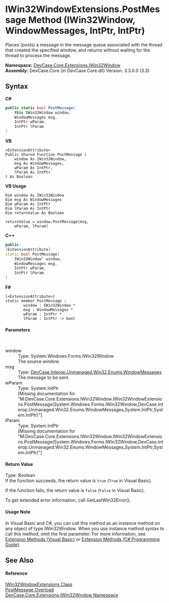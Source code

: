# IWin32WindowExtensions.PostMessage Method (IWin32Window, WindowMessages, IntPtr, IntPtr)
 

Places (posts) a message in the message queue associated with the thread that created the specified window, and returns without waiting for the thread to process the message.

**Namespace:**&nbsp;<a href="N_DevCase_Core_Extensions_IWin32Window">DevCase.Core.Extensions.IWin32Window</a><br />**Assembly:**&nbsp;DevCase.Core (in DevCase.Core.dll) Version: 3.3.0.0 (3.3)

## Syntax

**C#**<br />
``` C#
public static bool PostMessage(
	this IWin32Window window,
	WindowMessages msg,
	IntPtr wParam,
	IntPtr lParam
)
```

**VB**<br />
``` VB
<ExtensionAttribute>
Public Shared Function PostMessage ( 
	window As IWin32Window,
	msg As WindowMessages,
	wParam As IntPtr,
	lParam As IntPtr
) As Boolean
```

**VB Usage**<br />
``` VB Usage
Dim window As IWin32Window
Dim msg As WindowMessages
Dim wParam As IntPtr
Dim lParam As IntPtr
Dim returnValue As Boolean

returnValue = window.PostMessage(msg, 
	wParam, lParam)
```

**C++**<br />
``` C++
public:
[ExtensionAttribute]
static bool PostMessage(
	IWin32Window^ window, 
	WindowMessages msg, 
	IntPtr wParam, 
	IntPtr lParam
)
```

**F#**<br />
``` F#
[<ExtensionAttribute>]
static member PostMessage : 
        window : IWin32Window * 
        msg : WindowMessages * 
        wParam : IntPtr * 
        lParam : IntPtr -> bool 

```


#### Parameters
&nbsp;<dl><dt>window</dt><dd>Type: System.Windows.Forms.IWin32Window<br />The source window.</dd><dt>msg</dt><dd>Type: <a href="T_DevCase_Interop_Unmanaged_Win32_Enums_WindowMessages">DevCase.Interop.Unmanaged.Win32.Enums.WindowMessages</a><br />The message to be sent.</dd><dt>wParam</dt><dd>Type: System.IntPtr<br />\[Missing <param name="wParam"/> documentation for "M:DevCase.Core.Extensions.IWin32Window.IWin32WindowExtensions.PostMessage(System.Windows.Forms.IWin32Window,DevCase.Interop.Unmanaged.Win32.Enums.WindowMessages,System.IntPtr,System.IntPtr)"\]</dd><dt>lParam</dt><dd>Type: System.IntPtr<br />\[Missing <param name="lParam"/> documentation for "M:DevCase.Core.Extensions.IWin32Window.IWin32WindowExtensions.PostMessage(System.Windows.Forms.IWin32Window,DevCase.Interop.Unmanaged.Win32.Enums.WindowMessages,System.IntPtr,System.IntPtr)"\]</dd></dl>

#### Return Value
Type: Boolean<br />If the function succeeds, the return value is `true` (`True` in Visual Basic). 

 If the function fails, the return value is `false` (`False` in Visual Basic). 

 To get extended error information, call GetLastWin32Error().

#### Usage Note
In Visual Basic and C#, you can call this method as an instance method on any object of type IWin32Window. When you use instance method syntax to call this method, omit the first parameter. For more information, see <a href="https://docs.microsoft.com/dotnet/visual-basic/programming-guide/language-features/procedures/extension-methods">Extension Methods (Visual Basic)</a> or <a href="https://docs.microsoft.com/dotnet/csharp/programming-guide/classes-and-structs/extension-methods">Extension Methods (C# Programming Guide)</a>.

## See Also


#### Reference
<a href="T_DevCase_Core_Extensions_IWin32Window_IWin32WindowExtensions">IWin32WindowExtensions Class</a><br /><a href="Overload_DevCase_Core_Extensions_IWin32Window_IWin32WindowExtensions_PostMessage">PostMessage Overload</a><br /><a href="N_DevCase_Core_Extensions_IWin32Window">DevCase.Core.Extensions.IWin32Window Namespace</a><br />